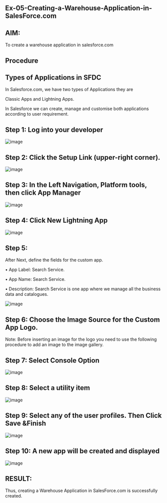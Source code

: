 ## Ex-05-Creating-a-Warehouse-Application-in-SalesForce.com
## AIM:
To create a warehouse application in salesforce.com

## Procedure
## Types of Applications in SFDC
In Salesforce.com, we have two types of Applications they are

Classic Apps and
Lightning Apps.

In Salesforce we can create, manage and customise both applications according to user requirement.

## Step 1: Log into your developer
![image](https://github.com/user-attachments/assets/dc87bad7-dabb-4347-8487-573de6ca92fb)

## Step 2: Click the Setup Link (upper-right corner).
![image](https://github.com/user-attachments/assets/afb42740-4f9b-4c0f-986e-ef3c815d4d9e)

## Step 3: In the Left Navigation, Platform tools, then click App Manager
![image](https://github.com/user-attachments/assets/29d4b3b0-252f-418e-9ee6-ec202595a17c)


## Step 4: Click New Lightning App
![image](https://github.com/user-attachments/assets/90c3b670-b66c-4509-aaa3-1ad3b234b968)


## Step 5:
After Next, define the fields for the custom app. 

• App Label: Search Service.

• App Name: Search Service.

• Description: Search Service is one app where we manage all the business data and catalogues.

![image](https://github.com/user-attachments/assets/34f242dd-2a87-4a28-9b6a-1d4eddd20c40)


## Step 6: Choose the Image Source for the Custom App Logo.

Note: Before inserting an image for the logo you need to use the following procedure to add an image to the image gallery.

## Step 7: Select Console Option
![image](https://github.com/user-attachments/assets/48ab39f1-273d-43dd-8351-59b018afa7f6)


## Step 8: Select a utility item
![image](https://github.com/user-attachments/assets/6f19cb69-d331-4b4d-b817-73d8549f623f)


## Step 9: Select any of the user profiles. Then Click Save &Finish
![image](https://github.com/user-attachments/assets/9066b148-7642-4553-980b-afd26a338e6f)

## Step 10: A new app will be created and displayed
![image](https://github.com/user-attachments/assets/127aa758-73b9-4e50-8435-7596d3aea6a8)


## RESULT:
Thus, creating a Warehouse Application in SalesForce.com is successfully created.

